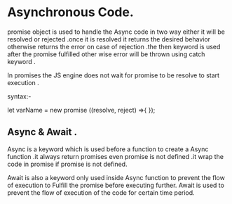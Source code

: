 # Asynchronous Code.

promise object is used to handle the Async code in two way either it will be resolved or rejected .once it is resolved it returns the desired behavior otherwise returns the error on case of rejection .the then  keyword is used after the promise fulfilled other wise error will be thrown using catch keyword .

In promises the JS engine does not wait for promise to be resolve to start execution .

syntax:-

let varName = new promise ((resolve, reject) ⇒{
});

## Async & Await .

Async is a keyword which is used before a function to create a Async function .it always return promises even promise is not defined .it wrap the code in promise if promise is not defined.

Await is also a keyword only used inside Async function to prevent the flow of execution to Fulfill the promise before executing further. Await is used to prevent the flow of execution of the code for certain time period.
